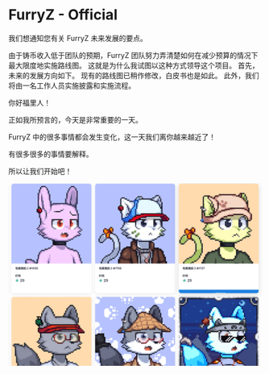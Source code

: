 # FurryZ - Official

我们想通知您有关 FurryZ 未来发展的要点。

由于铸币收入低于团队的预期，FurryZ 团队努力弄清楚如何在减少预算的情况下最大限度地实施路线图。
这就是为什么我试图以这种方式领导这个项目。
首先，未来的发展方向如下。
现有的路线图已稍作修改，白皮书也是如此。
此外，我们将由一名工作人员实施披露和实施流程。

你好福里人！

正如我所预言的，今天是非常重要的一天。

FurryZ 中的很多事情都会发生变化，这一天我们离你越来越近了！

有很多很多的事情要解释。

所以让我们开始吧！

![nft](1661747527452.png)

